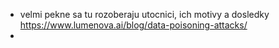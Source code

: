 - velmi pekne sa tu rozoberaju utocnici, ich motivy a dosledky 
  https://www.lumenova.ai/blog/data-poisoning-attacks/
-